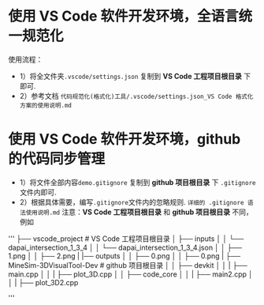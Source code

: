 # 使用 VS Code 软件开发环境，全语言统一规范化

使用流程：

- 1）将全文件夹`.vscode/settings.json` 复制到 **VS Code 工程项目根目录** 下即可.
- 2）参考文档 `代码规范化(格式化)工具/.vscode/settings.json_VS Code 格式化方案的使用说明.md`

# 使用 VS Code 软件开发环境，github 的代码同步管理

- 1）将文件全部内容`demo.gitignore` 复制到 **github 项目根目录** 下 `.gitignore` 文件内即可.
- 2）根据具体需要，编写`.gitignore`文件内的忽略规则. `详细的 .gitignore 语法使用说明.md`
  注意：**VS Code 工程项目根目录** 和 **github 项目根目录** 不同，例如

'''
├── vscode_project # VS Code 工程项目根目录
│ ├── inputs
│ │ └── dapai_intersection_1_3_4
│ │ └── dapai_intersection_1_3_4.json
│ │ ├── 1.png
│ │ ├── 2.png
| |── outputs
│ │ ├── 0.png
│ │ ├── 0.png
| ├── MineSim-3DVisualTool-Dev # github 项目根目录
│ │ ├── devkit
│ │ | ├── main.cpp
│ │ | ├── plot_3D.cpp
│ │ ├── code_core
│ │ | ├── main2.cpp
│ │ | ├── plot_3D2.cpp

'''
